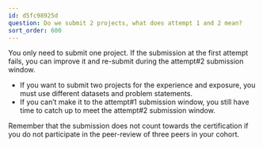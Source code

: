 ```yaml
---
id: d5fc98925d
question: Do we submit 2 projects, what does attempt 1 and 2 mean?
sort_order: 600
---
```


You only need to submit one project. If the submission at the first attempt fails, you can improve it and re-submit during the attempt#2 submission window.

- If you want to submit two projects for the experience and exposure, you must use different datasets and problem statements.
- If you can’t make it to the attempt#1 submission window, you still have time to catch up to meet the attempt#2 submission window.

Remember that the submission does not count towards the certification if you do not participate in the peer-review of three peers in your cohort.